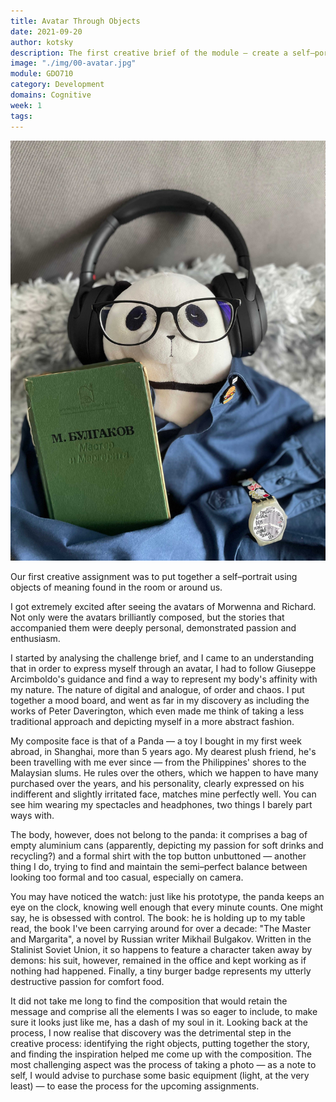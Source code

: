 ```yaml
---
title: Avatar Through Objects
date: 2021-09-20
author: kotsky
description: The first creative brief of the module — create a self–portrait using objects in the room
image: "./img/00-avatar.jpg"
module: GDO710
category: Development
domains: Cognitive
week: 1
tags: 
---
```


![My avatar](./img/00-avatar.jpg)

Our first creative assignment was to put together a self–portrait using objects of meaning found in the room or around us. 

I got extremely excited after seeing the avatars of Morwenna and Richard. Not only were the avatars brilliantly composed, but the stories that accompanied them were deeply personal, demonstrated passion and enthusiasm.

I started by analysing the challenge brief, and I came to an understanding that in order to express myself through an avatar, I had to follow Giuseppe Arcimboldo's guidance and find a way to represent my body's affinity with my nature. The nature of digital and analogue, of order and chaos. I put together a mood board, and went as far in my discovery as including the works of Peter Daverington, which even made me think of taking a less traditional approach and depicting myself in a more abstract fashion.

My composite face is that of a Panda — a toy I bought in my first week abroad, in Shanghai, more than 5 years ago. My dearest plush friend, he's been travelling with me ever since — from the Philippines' shores to the Malaysian slums. He rules over the others, which we happen to have many purchased over the years, and his personality, clearly expressed on his indifferent and slightly irritated face, matches mine perfectly well. You can see him wearing my spectacles and headphones, two things I barely part ways with.

The body, however, does not belong to the panda: it comprises a bag of empty aluminium cans (apparently, depicting my passion for soft drinks and recycling?) and a formal shirt with the top button unbuttoned — another thing I do, trying to find and maintain the semi–perfect balance between looking too formal and too casual, especially on camera. 

You may have noticed the watch: just like his prototype, the panda keeps an eye on the clock, knowing well enough that every minute counts. One might say, he is obsessed with control. The book: he is holding up to my table read, the book I've been carrying around for over a decade: "The Master and Margarita", a novel by Russian writer Mikhail Bulgakov. Written in the Stalinist Soviet Union, it so happens to feature a character taken away by demons: his suit, however, remained in the office and kept working as if nothing had happened. Finally, a tiny burger badge represents my utterly destructive passion for comfort food.

It did not take me long to find the composition that would retain the message and comprise all the elements I was so eager to include, to make sure it looks just like me, has a dash of my soul in it. Looking back at the process, I now realise that discovery was the detrimental step in the creative process: identifying the right objects, putting together the story, and finding the inspiration helped me come up with the composition. The most challenging aspect was the process of taking a photo — as a note to self, I would advise to purchase some basic equipment (light, at the very least) — to ease the process for the upcoming assignments.